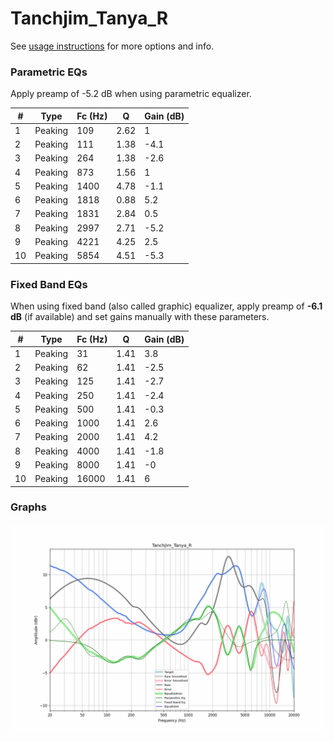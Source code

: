 # Tanchjim_Tanya_R
See [usage instructions](https://github.com/jaakkopasanen/AutoEq#usage) for more options and info.

### Parametric EQs
Apply preamp of -5.2 dB when using parametric equalizer.

|   # | Type    |   Fc (Hz) |    Q |   Gain (dB) |
|-----|---------|-----------|------|-------------|
|   1 | Peaking |       109 | 2.62 |         1   |
|   2 | Peaking |       111 | 1.38 |        -4.1 |
|   3 | Peaking |       264 | 1.38 |        -2.6 |
|   4 | Peaking |       873 | 1.56 |         1   |
|   5 | Peaking |      1400 | 4.78 |        -1.1 |
|   6 | Peaking |      1818 | 0.88 |         5.2 |
|   7 | Peaking |      1831 | 2.84 |         0.5 |
|   8 | Peaking |      2997 | 2.71 |        -5.2 |
|   9 | Peaking |      4221 | 4.25 |         2.5 |
|  10 | Peaking |      5854 | 4.51 |        -5.3 |

### Fixed Band EQs
When using fixed band (also called graphic) equalizer, apply preamp of **-6.1 dB** (if available) and set gains manually with these parameters.

|   # | Type    |   Fc (Hz) |    Q |   Gain (dB) |
|-----|---------|-----------|------|-------------|
|   1 | Peaking |        31 | 1.41 |         3.8 |
|   2 | Peaking |        62 | 1.41 |        -2.5 |
|   3 | Peaking |       125 | 1.41 |        -2.7 |
|   4 | Peaking |       250 | 1.41 |        -2.4 |
|   5 | Peaking |       500 | 1.41 |        -0.3 |
|   6 | Peaking |      1000 | 1.41 |         2.6 |
|   7 | Peaking |      2000 | 1.41 |         4.2 |
|   8 | Peaking |      4000 | 1.41 |        -1.8 |
|   9 | Peaking |      8000 | 1.41 |        -0   |
|  10 | Peaking |     16000 | 1.41 |         6   |

### Graphs
![](./Tanchjim_Tanya_R.png)
